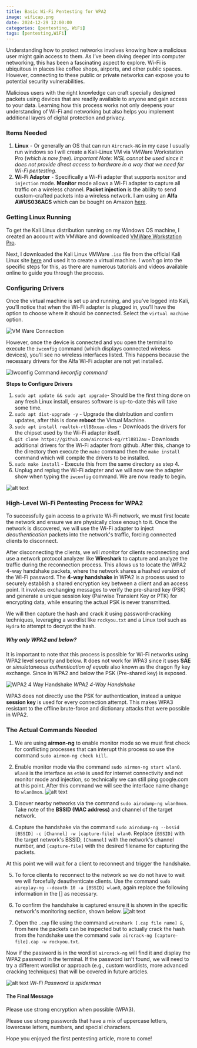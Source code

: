 ```yaml
---
title: Basic Wi-Fi Pentesting for WPA2
image: wificap.png
date: 2024-12-29 12:00:00 
categories: [pentesting, WiFi]
tags: [pentesting,WiFi]
---
```


Understanding how to protect networks involves knowing how a malicious user might gain access to them. As I’ve been diving deeper into computer networking, this has been a fascinating aspect to explore. Wi-Fi is ubiquitous in places like coffee shops, airports, and other public spaces. However, connecting to these public or private networks can expose you to potential security vulnerabilities.

Malicious users with the right knowledge can craft specially designed packets using devices that are readily available to anyone and gain access to your data. Learning how this process works not only deepens your understanding of Wi-Fi and networking but also helps you implement additional layers of digital protection and privacy.

### Items Needed
1. **Linux** - Or generally an OS that can run `Aircrack-NG` in my case I usually run windows so I will create a Kali-Linux VM via VMWare Workstation Pro (*which is now free*). *Important Note: WSL cannot be used since it does not provide direct access to hardware in a way that we need for Wi-Fi pentesting*.
2. **Wi-Fi Adapter** - Specifically a Wi-Fi adapter that supports `monitor` and `injection` mode. **Monitor** mode allows a Wi-Fi adapter to capture all traffic on a wireless channel. **Packet injection** is the ability to send custom-crafted packets into a wireless network. I am using an **Alfa AWUS036ACS** which can be bought on Amazon [here](https://www.amazon.com/dp/B0752CTSGD/ref=sspa_dk_offsite_brave_1?psc=1&aaxitk=4014b99b16b075863f0b3b6447408f29&tqtoken=AgR4Y9PWIXUukaBjv-op0zX0-SyxVxeyoK5BVfrhRLVjmJ8AGgABAAlyZWNpcGllbnQAC0FtYXpvbkFkc1RRAAEAEWF3cy1rbXMtaGllcmFyY2h5ACRiM2NlMjE3OS0wMzJhLTQ5NTAtOWFlZC00MTczZDMxZmNhMmEAXLjXqg3ReSo3HdyIoFDbgpTJYjTQnGoKYpYA-o7tK8nXMwFE6ZdgvB9GW5UInNQKsTpnnPhDqrDmHkr7fkpb37WKo134WKgmbxvTagN2O9jrPE-U4n_WuHZ4qOWnAgAAEAC5voq23nnjYvblpUf7EksMhdrCtA8am7IHl77pRCHxOVJdacwMRdS7jebcEjcKBhv_____AAAAAQAAAAAAAAAAAAAAAQAAABrOEjddTsQ7KAZBhLRM7jfCddHAIACOzguyfylRcIHLhffW7MCI8RjR2-I=).

### Getting Linux Running

To get the Kali Linux distribution running on my Windows OS machine, I created an account with VMWare and downloaded [VMWare Workstation Pro](https://www.vmware.com/products/desktop-hypervisor/workstation-and-fusion).

Next, I downloaded the Kali Linux VMWare `.iso` file from the official Kali Linux site [here](https://www.kali.org/get-kali/#kali-virtual-machines) and used it to create a virtual machine. I won’t go into the specific steps for this, as there are numerous tutorials and videos available online to guide you through the process.

### Configuring Drivers

Once the virtual machine is set up and running, and you’ve logged into Kali, you’ll notice that when the Wi-Fi adapter is plugged in, you’ll have the option to choose where it should be connected. Select the `virtual machine` option.

![VM Ware Connection](VMwareconnection.png)

However, once the device is connected and you open the terminal to execute the `iwconfig` command (which displays connected wireless devices), you’ll see no wireless interfaces listed. This happens because the necessary drivers for the Alfa Wi-Fi adapter are not yet installed.

![Iwconfig Command](iwconfig.png)
*iwconfig command*

**Steps to Configure Drivers**
1. `sudo apt update && sudo apt upgrade`- Should be the first thing done on any fresh Linux install, ensures software is up-to-date this will take some time.
2. `sudo apt dist-upgrade -y` - Upgrade the distribution and confirm updates, after this is done **reboot** the Virtual Machine.
3. `sudo apt install realtek-rtl88xxau-dkms` - Downloads the drivers for the chipset used by the Wi-Fi adapter itself.
4. `git clone https://github.com/aircrack-ng/rtl8812au` - Downloads additional drivers for the Wi-Fi adapter from github. After this, change to the directory then execute the `make` command then the `make install` command which will compile the drivers to be installed.
5. `sudo make install` - Execute this from the same directory as step 4.
6. Unplug and replug the Wi-Fi adapter and we will now see the adapter show when typing the `iwconfig` command. We are now ready to begin.

![alt text](wlan0.png)

### High-Level Wi-Fi Pentesting Process for WPA2
To successfully gain access to a private Wi-Fi network, we must first locate the network and ensure we are physically close enough to it. Once the network is discovered, we will use the Wi-Fi adapter to inject *deauthentication* packets into the network's traffic, forcing connected clients to disconnect.

After disconnecting the clients, we will *monitor* for clients reconnecting and use a network protocol analyzer like **Wireshark** to capture and analyze the traffic during the reconnection process. This allows us to locate the WPA2 4-way handshake packets, where the network shares a hashed version of the Wi-Fi password. The **4-way handshake** in WPA2 is a process used to securely establish a shared encryption key between a client and an access point. It involves exchanging messages to verify the pre-shared key (PSK) and generate a unique session key (Pairwise Transient Key or PTK) for encrypting data, while ensuring the actual PSK is never transmitted.

We will then capture the hash and crack it using password-cracking techniques, leveraging a wordlist like `rockyou.txt` and a Linux tool such as `Hydra` to attempt to decrypt the hash.


##### Why only WPA2 and below?
It is important to note that this process is possible for Wi-Fi networks using WPA2 level security and below. It does not work for WPA3 since it uses **SAE** or *simulataneous authentication of equals* also known as the dragon fly key exchange. Since in WPA2 and below the PSK (Pre-shared key) is exposed.

![WPA2 4 Way Handshake](4way.png)
*WPA2 4-Way Handshake*

WPA3 does not directly use the PSK for authentication, instead a unique **session key** is used for every connection attempt. This makes WPA3 resistant to the offline brute-force and dictionary attacks that were possible in WPA2.

### The Actual Commands Needed
1. We are using **airmon-ng** to enable monitor mode so we must first check for conflicting processes that can interupt this process so use the command `sudo airmon-ng check kill`. 

2. Enable monitor mode via the command `sudo airmon-ng start wlan0`. `Wlan0` is the interface as `eth0` is used for internet connectivity and not monitor mode and injection, so technically we can still ping google.com at this point. After this command we will see the interface name change to `wlan0mon`.
![alt text](startwlan.png)

3. Disover nearby networks via the command `sudo airodump-ng wlan0mon`. Take note of the **BSSID (MAC address)** and channel of the target network.

4. Capture the handshake via the command `sudo airodump-ng --bssid [BSSID] -c [Channel] -w [capture-file] wlan0`. Replace `[BSSID]` with the target network's BSSID, `[Channel]` with the network's channel number, and `[capture-file]` with the desired filename for capturing the packets.

At this point we will wait for a client to reconnect and trigger the handshake.

5. To force clients to reconnect to the network so we do not have to wait we will forcefully deauthenticate clients. Use the command `sudo aireplay-ng --deauth 10 -a [BSSID] wlan0`, again replace the following information in the [] as necessary. 

6. To confirm the handshake is captured ensure it is shown in the specific network's monitoring section, shown below. 
![alt text](wpahandshake.png)

7. Open the `.cap` file using the command `wireshark [.cap file name] &`, from here the packets can be inspected but to actually crack the hash from the handshake use the command `sudo aircrack-ng [capture-file].cap -w rockyou.txt`. 

Now if the password is in the wordlist `aircrack-ng` will find it and display the WPA2 password in the terminal. If the password isn't found, we will need to try a different wordlist or approach (e.g., custom wordlists, more advanced cracking techniques) that will be covered in future articles.

![alt text](keyfound.png)
*Wi-Fi Password is spiderman*

#### The Final Message 
Please use strong encryption when possible (WPA3).

Please use strong passwords that have a mix of uppercase letters, lowercase letters, numbers, and special characters.

Hope you enjoyed the first pentesting article, more to come!